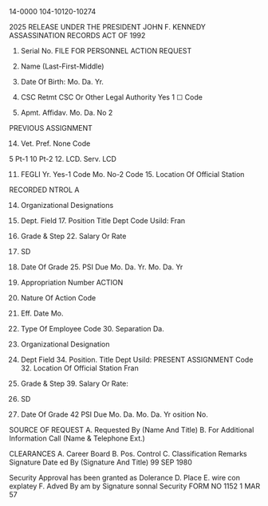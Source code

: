 14-0000
104-10120-10274

2025 RELEASE UNDER THE PRESIDENT JOHN F. KENNEDY ASSASSINATION RECORDS ACT OF 1992

1. Serial No.
FILE
FOR PERSONNEL ACTION REQUEST

2. Name (Last-First-Middle)
13. Date Of Birth:
Mo. Da. Yr.

8. CSC Retmt
CSC Or Other Legal Authority
Yes 1 ☐ Code

10. Apmt. Affidav.
Mo. Da.
No 2

PREVIOUS ASSIGNMENT

14. Vet. Pref.
None Code

5 Pt-1
10 Pt-2
12. LCD. Serv.
LCD

11. FEGLI
Yr. Yes-1 Code Mo.
No-2
Code 15. Location Of Official Station

RECORDED
NTROL
A

14. Organizational Designations
16. Dept. Field 17. Position Title
Dept
Code
Usild:
Fran

21. Grade & Step 22. Salary Or Rate
23. SD
24. Date Of Grade 25. PSI Due
Mo. Da. Yr. Mo. Da. Yr

26. Appropriation Number
ACTION
27. Nature Of Action
Code
28. Eff. Date
Mo.
29. Type Of Employee
Code 30. Separation
Da.

31. Organizational Designation
33. Dept Field 34. Position. Title
Dept
Usild:
PRESENT ASSIGNMENT
Code 32. Location Of Official Station
Fran

38. Grade & Step 39. Salary Or Rate:
40. SD
41. Date Of Grade 42 PSI Due
Mo. Da.
Mo. Da. Yr
osition No.

SOURCE OF REQUEST
A. Requested By (Name And Title)
B. For Additional Information Call (Name & Telephone Ext.)

CLEARANCES
A. Career Board
B. Pos. Control
C. Classification
Remarks
Signature
Date
ed By (Signature And Title)
99 SEP 1980

Security Approval has been granted as
Dolerance
D. Place
E.
wire con explatey
F. Adved By
am
by
Signature
sonnal Security
FORM NO 1152
1 MAR 57
